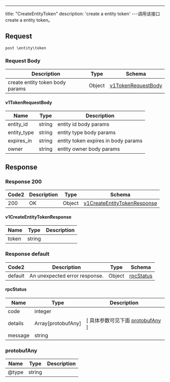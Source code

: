 ---
title: "CreateEntityToken"
description: 'create a entity token'
---调用该接口create a entity token。



## Request


```
post \entity\token
```

### Request Body 
| Description | Type | Schema |
| ----------- | ------ | ------ |
| create entity token  body params | Object | [v1TokenRequestBody](#v1TokenRequestBody) |

#### v1TokenRequestBody

| Name | Type | Description | 
| ---- | ---- | ----------- |     
| entity_id | string | entity id  body params |      
| entity_type | string | entity type  body params |      
| expires_in | string | entity token expires in  body params |      
| owner | string | entity owner  body params |   



## Response

### Response  200 
| Code2 | Description | Type | Schema |
| ---- | ----------- | ------ | ------ |
| 200 | OK | Object | [v1CreateEntityTokenResponse](#v1CreateEntityTokenResponse) |

#### v1CreateEntityTokenResponse

| Name | Type | Description | 
| ---- | ---- | ----------- |     
| token | string |  |   



### Response  default 
| Code2 | Description | Type | Schema |
| ---- | ----------- | ------ | ------ |
| default | An unexpected error response. | Object | [rpcStatus](#rpcStatus) |

#### rpcStatus

| Name | Type | Description | 
| ---- | ---- | ----------- |     
| code | integer |  |          
| details | Array[protobufAny] |  [ 具体参数可见下面 [protobufAny](#protobufAny) ] |       
| message | string |  |   

### protobufAny
| Name | Type | Description | 
| ---- | ---- | ----------- |     
| @type | string |  |   



